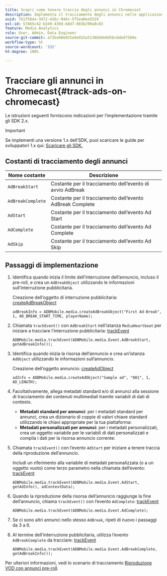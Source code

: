 ```yaml
---
title: Scopri come tenere traccia degli annunci in Chromecast
description: Implementa il tracciamento degli annunci nelle applicazioni Chromecast tramite Media SDK.
uuid: 7b1f584a-3472-416c-944c-5f5ea0ee5529
exl-id: 57465c42-b349-439d-b8d7-083b299a8c83
feature: Media Analytics
role: User, Admin, Data Engineer
source-git-commit: a73ba98e025e0a915a5136bb9e0d5bcbde875b0a
workflow-type: ht
source-wordcount: '332'
ht-degree: 100%

---
```


# Tracciare gli annunci in Chromecast{#track-ads-on-chromecast}

Le istruzioni seguenti forniscono indicazioni per l’implementazione tramite gli SDK 2.x.

>[!IMPORTANT]
>
>Se implementi una versione 1.x dell’SDK, puoi scaricare le guide per sviluppatori 1.x qui: [Scaricare gli SDK.](/help/getting-started/download-sdks.md)

## Costanti di tracciamento degli annunci

| Nome costante | Descrizione   |
|---|---|
| `AdBreakStart` | Costante per il tracciamento dell’evento di avvio AdBreak |
| `AdBreakComplete` | Costante per il tracciamento dell’evento AdBreak Complete |
| `AdStart` | Costante per il tracciamento dell’evento Ad Start |
| `AdComplete` | Costante per il tracciamento dell’evento Ad Complete |
| `AdSkip` | Costante per il tracciamento dell’evento Ad Skip |

## Passaggi di implementazione

1. Identifica quando inizia il limite dell’interruzione dell’annuncio, incluso il pre-roll, e crea un `AdBreakObject` utilizzando le informazioni sull’interruzione pubblicitaria.

   Creazione dell’oggetto di interruzione pubblicitaria: [createAdBreakObject](https://adobe-marketing-cloud.github.io/media-sdks/reference/chromecast/ADBMobile.media.html#.createAdBreakObject)

   ```
   adBreakInfo = ADBMobile.media.createAdBreakObject("First Ad-Break", 1, AD_BREAK_START_TIME, playerName);
   ```

1. Chiamata `trackEvent()` con `AdBreakStart` nell’istanza `MediaHeartbeat` per iniziare a tracciare l’interruzione pubblicitaria: [trackEvent](https://adobe-marketing-cloud.github.io/media-sdks/reference/chromecast/ADBMobile.media.html#.trackEvent)

   ```
   ADBMobile.media.trackEvent(ADBMobile.media.Event.AdBreakStart, getAdBreakInfo());
   ```

1. Identifica quando inizia la risorsa dell’annuncio e crea un’istanza `AdObject` utilizzando le informazioni sull’annuncio.

   Creazione dell’oggetto annuncio: [createAdObject](https://adobe-marketing-cloud.github.io/media-sdks/reference/chromecast/ADBMobile.media.html#.createAdObject)

   ```
   adInfo = ADBMobile.media.createAdObject("Sample ad", "001", 1, AD_LENGTH);
   ```

1. Facoltativamente, allega metadati standard e/o di annunci alla sessione di tracciamento dei contenuti multimediali tramite variabili di dati di contesto.

   * **Metadati standard per annunci**: per i metadati standard per annunci, crea un dizionario di coppie di valori chiave standard utilizzando le chiavi appropriate per la tua piattaforma:
   * **Metadati personalizzati per annunci**: per i metadati personalizzati, crea un oggetto variabile per le variabili di dati personalizzati e compila i dati per la risorsa annuncio corrente:

1. Chiamata `trackEvent()` con l’evento `AdStart` per iniziare a tenere traccia della riproduzione dell’annuncio.

   Includi un riferimento alla variabile di metadati personalizzata (o a un oggetto vuoto) come terzo parametro nella chiamata dell’evento: [trackEvent](https://adobe-marketing-cloud.github.io/media-sdks/reference/chromecast/ADBMobile.media.html#.trackEvent)

   ```
   ADBMobile.media.trackEvent(ADBMobile.media.Event.AdStart, getAdInfo(), adContextData);
   ```

1. Quando la riproduzione della risorsa dell’annuncio raggiunge la fine dell’annuncio, chiama `trackEvent()` con l’evento `AdComplete`: [trackEvent](https://adobe-marketing-cloud.github.io/media-sdks/reference/chromecast/ADBMobile.media.html#.trackEvent)

   ```
   ADBMobile.media.trackEvent(ADBMobile.media.Event.AdComplete);
   ```

1. Se ci sono altri annunci nello stesso `AdBreak`, ripeti di nuovo i passaggi da 3 a 6.
1. Al termine dell’interruzione pubblicitaria, utilizza l’evento `AdBreakComplete` da tracciare: [trackEvent](https://adobe-marketing-cloud.github.io/media-sdks/reference/chromecast/ADBMobile.media.html#.trackEvent)

   ```
   ADBMobile.media.trackEvent(ADBMobile.media.Event.AdBreakComplete, getAdBreakInfo());
   ```

Per ulteriori informazioni, vedi lo scenario di tracciamento [Riproduzione VOD con annunci pre-roll](/help/use-cases/tracking-scenarios/vod-preroll-ads.md).

